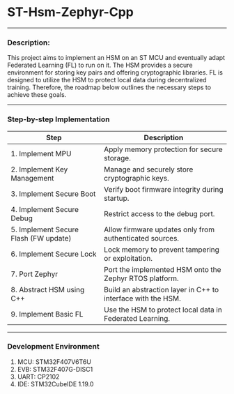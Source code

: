# ST-Hsm-Zephyr-Cpp

----

### Description:
This project aims to implement an HSM on an ST MCU and eventually adapt Federated Learning (FL) to run on it. The HSM provides a secure environment for storing key pairs and offering cryptographic libraries. FL is designed to utilize the HSM to protect local data during decentralized training. Therefore, the roadmap below outlines the necessary steps to achieve these goals. 

---

### Step-by-step Implementation
| Step | Description |
|------|-------------|
| 1. Implement MPU | Apply memory protection for secure storage. |
| 2. Implement Key Management | Manage and securely store cryptographic keys. |
| 3. Implement Secure Boot | Verify boot firmware integrity during startup. |
| 4. Implement Secure Debug | Restrict access to the debug port. |
| 5. Implement Secure Flash (FW update) | Allow firmware updates only from authenticated sources. |
| 6. Implement Secure Lock | Lock memory to prevent tampering or exploitation. |
| 7. Port Zephyr | Port the implemented HSM onto the Zephyr RTOS platform. |
| 8. Abstract HSM using C++ | Build an abstraction layer in C++ to interface with the HSM. |
| 9. Implement Basic FL | Use the HSM to protect local data in Federated Learning. |

---

### Development Environment
1. MCU: STM32F407V6T6U
2. EVB: STM32F407G-DISC1
3. UART: CP2102
4. IDE: STM32CubeIDE 1.19.0